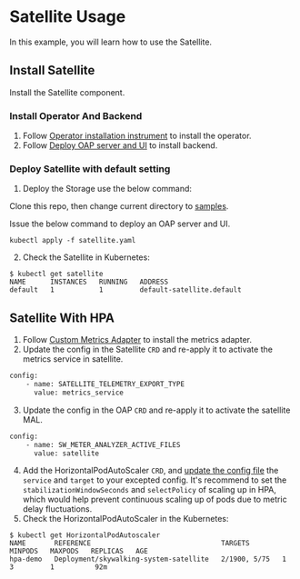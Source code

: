 # Satellite Usage

In this example, you will learn how to use the Satellite.

## Install Satellite

Install the Satellite component.

### Install Operator And Backend

1. Follow [Operator installation instrument](../../README.md#operator) to install the operator.
2. Follow [Deploy OAP server and UI](./default-backend.md) to install backend.

### Deploy Satellite with default setting

1. Deploy the Storage use the below command:

Clone this repo, then change current directory to [samples](../../operator/config/samples).

Issue the below command to deploy an OAP server and UI.

```shell
kubectl apply -f satellite.yaml
```

2. Check the Satellite in Kubernetes:

```shell
$ kubectl get satellite
NAME      INSTANCES   RUNNING   ADDRESS
default   1           1         default-satellite.default
```

## Satellite With HPA

1. Follow [Custom Metrics Adapter](./../custom-metrics-adapter.md) to install the metrics adapter.
2. Update the config in the Satellite `CRD` and re-apply it to activate the metrics service in satellite.
```xml
config:
    - name: SATELLITE_TELEMETRY_EXPORT_TYPE
      value: metrics_service
```
3. Update the config in the OAP `CRD` and re-apply it to activate the satellite MAL.

```xml
config:
    - name: SW_METER_ANALYZER_ACTIVE_FILES
      value: satellite
```

4. Add the HorizontalPodAutoScaler `CRD`, and [update the config file](../../operator/config/samples/satellite-hpa.yaml) the `service` and `target` to your excepted config.
   It's recommend to set the `stabilizationWindowSeconds` and `selectPolicy` of scaling up in HPA, which would help prevent continuous scaling up of pods due to metric delay fluctuations. 
5. Check the HorizontalPodAutoScaler in the Kubernetes:

```shell
$ kubectl get HorizontalPodAutoscaler
NAME       REFERENCE                                TARGETS        MINPODS   MAXPODS   REPLICAS   AGE
hpa-demo   Deployment/skywalking-system-satellite   2/1900, 5/75   1         3         1          92m
```